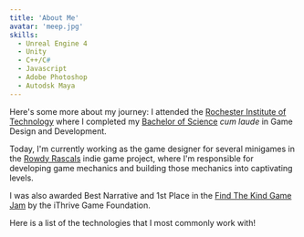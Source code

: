 ```yaml
---
title: 'About Me'
avatar: 'meep.jpg'
skills:
  - Unreal Engine 4
  - Unity
  - C++/C#
  - Javascript
  - Adobe Photoshop
  - Autodsk Maya
---
```


Here's some more about my journey: I attended the [Rochester Institute of Technology](https://www.rit.edu) where I completed my [Bachelor of Science](https://drive.google.com/file/d/1Mse025gT3OAlMV8zpEeCbyz28JgD_RhL/view?usp=sharing) _cum laude_ in Game Design and Development.

Today, I'm currently working as the game designer for several minigames in the [Rowdy Rascals](https://twitter.com/Rowdy_Rascals) indie game project, where I'm responsible for developing game mechanics and building those mechanics into captivating levels.

I was also awarded Best Narrative and 1st Place in the [Find The Kind Game Jam](https://ithrivegames.org/priceless/) by the iThrive Game Foundation.

Here is a list of the technologies that I most commonly work with!
